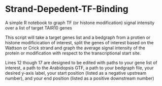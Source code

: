 # Strand-Depedent-TF-Binding
A simple R notebook to graph TF (or histone modification) signal intensity over a list of target TAIR10 genes

This script will take a target genes list and a bedgraph from a protien or histone modificication of interest, split the genes of interest based on the Wattson or Crick strand and graph the average signal intensity of the protein or modification with respect to the transcriptional start site. 

Lines 12 though 17 are designed to be edited with paths to your gene list of interest, a path to the Arabidopsis GTF, a path to your bedgraph file, your desired y-axis label, your start position (listed as a negative upstream number), and your end position (listed as a positive downstream number)
